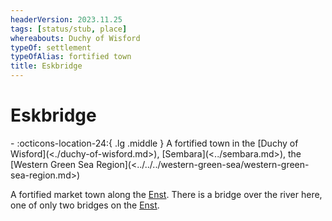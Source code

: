 ```yaml
---
headerVersion: 2023.11.25
tags: [status/stub, place]
whereabouts: Duchy of Wisford
typeOf: settlement
typeOfAlias: fortified town
title: Eskbridge
---
```

# Eskbridge
<div class="grid cards ext-narrow-margin ext-one-column" markdown>
-    :octicons-location-24:{ .lg .middle } A fortified town in the [Duchy of Wisford](<./duchy-of-wisford.md>), [Sembara](<../sembara.md>), the [Western Green Sea Region](<../../../western-green-sea/western-green-sea-region.md>)  
</div>


A fortified market town along the [Enst](<../../rivers/wistel-enst-watershed/enst.md>). There is a bridge over the river here, one of only two bridges on the [Enst](<../../rivers/wistel-enst-watershed/enst.md>). 